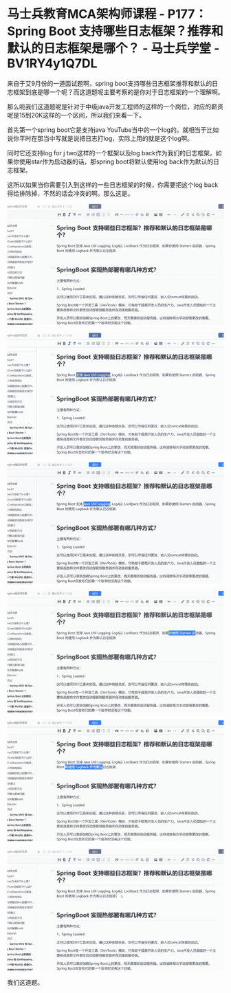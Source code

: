 # 马士兵教育MCA架构师课程 - P177：Spring Boot 支持哪些日志框架？推荐和默认的日志框架是哪个？ - 马士兵学堂 - BV1RY4y1Q7DL

来自于艾9月份的一道面试题啊，spring boot支持哪些日志框架推荐和默认的日志框架到底是哪一个呢？而这道题呢主要考察的是你对于日志框架的一个理解啊。

那么呃我们这道题呢是针对于中级java开发工程师的这样的一个岗位，对应的薪资呢是15到20K这样的一个区间，所以我们来看一下。

首先第一个spring boot它是支持java YouTube当中的一个log的。就相当于比如说你平时在那当中写就是说把日志打log，实际上用的就是这个log啊。

同时它还支持log for j two这样的一个框架以及log back作为我们的日志框架。如果你使用star作为启动器的话，那spring boot将默认使用log back作为默认的日志框架。

这所以如果当你需要引入到这样的一些日志框架的时候，你需要把这个log back得给排除掉，不然的话会冲突的啊。那么这是。



![](img/10fe3579d355607056a5fa1780d8a8e7_1.png)

![](img/10fe3579d355607056a5fa1780d8a8e7_2.png)

![](img/10fe3579d355607056a5fa1780d8a8e7_3.png)

![](img/10fe3579d355607056a5fa1780d8a8e7_4.png)

![](img/10fe3579d355607056a5fa1780d8a8e7_5.png)

![](img/10fe3579d355607056a5fa1780d8a8e7_6.png)

我们这道题。